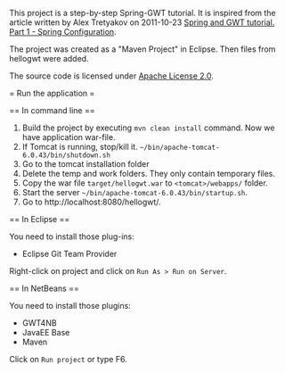 This project is a step-by-step Spring-GWT tutorial.
It is inspired from the article written by Alex Tretyakov on 2011-10-23
[Spring and GWT tutorial. Part 1 - Spring Configuration](http://alextretyakov.blogspot.fr/2011/10/spring-gwt-part-1-setting-spring.html).

The project was created as a "Maven Project" in Eclipse.
Then files from hellogwt were added.

The source code is licensed under [Apache License 2.0](http://www.apache.org/licenses/LICENSE-2.0).

= Run the application =

== In command line ==

1. Build the project by executing `mvn clean install` command.
   Now we have application war-file.
2. If Tomcat is running, stop/kill it.
   `~/bin/apache-tomcat-6.0.43/bin/shutdown.sh`
3. Go to the tomcat installation folder
4. Delete the temp and work folders. They only contain temporary files.
5. Copy the war file `target/hellogwt.war` to `<tomcat>/webapps/` folder.
6. Start the server
   `~/bin/apache-tomcat-6.0.43/bin/startup.sh`.
7. Go to http://localhost:8080/hellogwt/.

== In Eclipse ==

You need to install those plug-ins:
- Eclipse Git Team Provider

Right-click on project and click on `Run As > Run on Server`.

== In NetBeans ==

You need to install those plugins:
- GWT4NB
- JavaEE Base
- Maven

Click on `Run project` or type F6.
